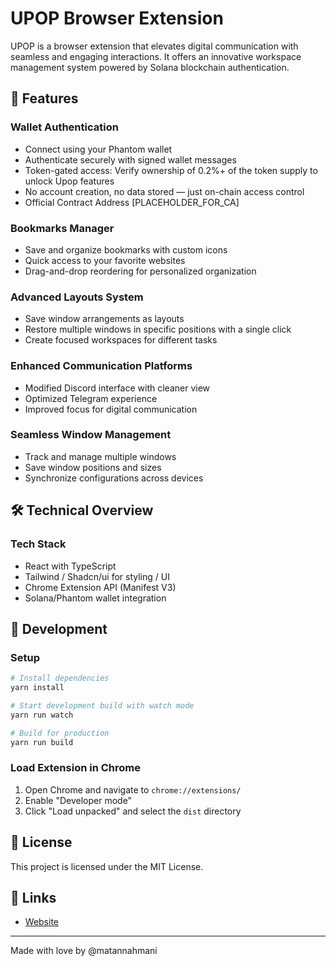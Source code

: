 # UPOP Browser Extension

UPOP is a browser extension that elevates digital communication with seamless and engaging interactions. It offers an innovative workspace management system powered by Solana blockchain authentication.

## 🌟 Features

### Wallet Authentication

-  Connect using your Phantom wallet
-  Authenticate securely with signed wallet messages
-  Token-gated access: Verify ownership of 0.2%+ of the token supply to unlock Upop features
-  No account creation, no data stored — just on-chain access control
-  Official Contract Address [PLACEHOLDER_FOR_CA]

### Bookmarks Manager
- Save and organize bookmarks with custom icons
- Quick access to your favorite websites
- Drag-and-drop reordering for personalized organization

### Advanced Layouts System
- Save window arrangements as layouts
- Restore multiple windows in specific positions with a single click
- Create focused workspaces for different tasks

### Enhanced Communication Platforms
- Modified Discord interface with cleaner view
- Optimized Telegram experience
- Improved focus for digital communication

### Seamless Window Management
- Track and manage multiple windows
- Save window positions and sizes
- Synchronize configurations across devices

## 🛠️ Technical Overview

### Tech Stack
- React with TypeScript
- Tailwind / Shadcn/ui for styling / UI
- Chrome Extension API (Manifest V3)
- Solana/Phantom wallet integration

## 🚀 Development

### Setup
```bash
# Install dependencies
yarn install

# Start development build with watch mode
yarn run watch

# Build for production
yarn run build
```

### Load Extension in Chrome
1. Open Chrome and navigate to `chrome://extensions/`
2. Enable "Developer mode"
3. Click "Load unpacked" and select the `dist` directory

## 📝 License

This project is licensed under the MIT License.

## 🔗 Links

- [Website](https://upop.gg/)

---

Made with love by @matannahmani
